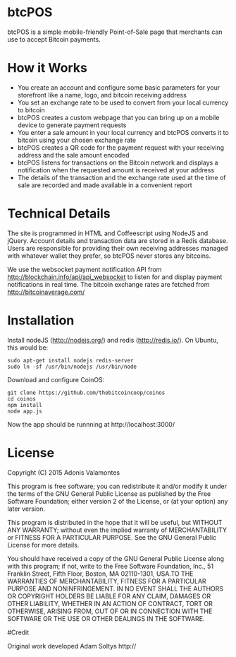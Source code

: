 # btcPOS

btcPOS is a simple mobile-friendly Point-of-Sale page that merchants can use to accept Bitcoin payments.

# How it Works

* You create an account and configure some basic parameters for your storefront like a name, logo, and bitcoin receiving address
* You set an exchange rate to be used to convert from your local currency to bitcoin
* btcPOS creates a custom webpage that you can bring up on a mobile device to generate payment requests
* You enter a sale amount in your local currency and btcPOS converts it to bitcoin using your chosen exchange rate
* btcPOS creates a QR code for the payment request with your receiving address and the sale amount encoded
* btcPOS listens for transactions on the Bitcoin network and displays a notification when the requested amount is received at your address
* The details of the transaction and the exchange rate used at the time of sale are recorded and made available in a convenient report

# Technical Details

The site is programmed in HTML and Coffeescript using NodeJS and jQuery. Account details and transaction data are stored in a Redis database.  Users are responsible for providing their own receiving addresses managed with whatever wallet they prefer, so btcPOS never stores any bitcoins.

We use the websocket payment notification API from http://blockchain.info/api/api_websocket to listen for and display payment notifications in real time. The bitcoin exchange rates are fetched from http://bitcoinaverage.com/

# Installation

Install nodeJS (http://nodejs.org/) and redis (http://redis.io/).  On Ubuntu, this would be:

    sudo apt-get install nodejs redis-server
    sudo ln -sf /usr/bin/nodejs /usr/bin/node

Download and configure CoinOS:

    git clone https://github.com/thebitcoincoop/coinos
    cd coinos
    npm install  
    node app.js

Now the app should be runnning at http://localhost:3000/

# License

Copyright (C) 2015 Adonis Valamontes

This program is free software; you can redistribute it and/or
modify it under the terms of the GNU General Public License
as published by the Free Software Foundation; either version 2
of the License, or (at your option) any later version.

This program is distributed in the hope that it will be useful,
but WITHOUT ANY WARRANTY; without even the implied warranty of
MERCHANTABILITY or FITNESS FOR A PARTICULAR PURPOSE.  See the
GNU General Public License for more details.

You should have received a copy of the GNU General Public License
along with this program; if not, write to the Free Software
Foundation, Inc., 51 Franklin Street, Fifth Floor, Boston, MA  02110-1301, USA.TO THE WARRANTIES OF MERCHANTABILITY, FITNESS FOR A PARTICULAR PURPOSE AND NONINFRINGEMENT. IN NO EVENT SHALL THE AUTHORS OR COPYRIGHT HOLDERS BE LIABLE FOR ANY CLAIM, DAMAGES OR OTHER LIABILITY, WHETHER IN AN ACTION OF CONTRACT, TORT OR OTHERWISE, ARISING FROM, OUT OF OR IN CONNECTION WITH THE SOFTWARE OR THE USE OR OTHER DEALINGS IN THE SOFTWARE.

#Credit

Original work developed  Adam Soltys
http://
